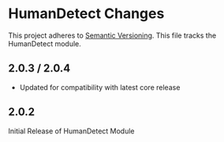 # HumanDetect Changes

This project adheres to [Semantic Versioning](https://semver.org/).  This file tracks the HumanDetect module.

## 2.0.3 / 2.0.4

- Updated for compatibility with latest core release

## 2.0.2

Initial Release of HumanDetect Module

